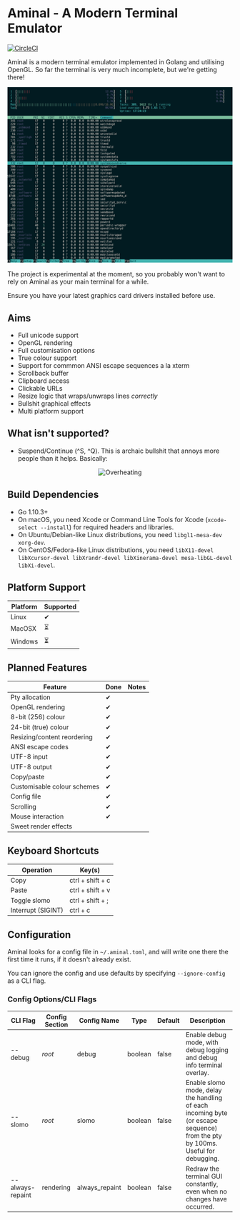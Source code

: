 # Aminal - A Modern Terminal Emulator

[![CircleCI](https://circleci.com/gh/liamg/aminal/tree/master.svg?style=svg)](https://circleci.com/gh/liamg/aminal/tree/master)

Aminal is a modern terminal emulator implemented in Golang and utilising OpenGL. So far the terminal is very much incomplete, but we're getting there!

![Example screenshot](demo.gif)

The project is experimental at the moment, so you probably won't want to rely on Aminal as your main terminal for a while.

Ensure you have your latest graphics card drivers installed before use.

## Aims

- Full unicode support
- OpenGL rendering
- Full customisation options
- True colour support
- Support for commmon ANSI escape sequences a la xterm
- Scrollback buffer
- Clipboard access
- Clickable URLs
- Resize logic that wraps/unwraps lines _correctly_
- Bullshit graphical effects
- Multi platform support

## What isn't supported?

- Suspend/Continue (\^S, \^Q). This is archaic bullshit that annoys more people than it helps. Basically:

<p align="center">
<img alt="Overheating" src="https://imgs.xkcd.com/comics/workflow.png"/>
</p>

## Build Dependencies

- Go 1.10.3+
- On macOS, you need Xcode or Command Line Tools for Xcode (`xcode-select --install`) for required headers and libraries.
- On Ubuntu/Debian-like Linux distributions, you need `libgl1-mesa-dev xorg-dev`.
- On CentOS/Fedora-like Linux distributions, you need `libX11-devel libXcursor-devel libXrandr-devel libXinerama-devel mesa-libGL-devel libXi-devel`.

## Platform Support

| Platform | Supported |
| -------- | --------- |
| Linux    | ✔         |
| MacOSX   | ⏳        |
| Windows  | ⏳        |

## Planned Features

| Feature                     | Done | Notes |
|-----------------------------|------|-------|
| Pty allocation              | ✔    | 
| OpenGL rendering            | ✔    |
| 8-bit (256) colour          | ✔    |
| 24-bit (true) colour        | ✔    |
| Resizing/content reordering | ✔    | 
| ANSI escape codes           | ✔    | 
| UTF-8 input                 | ✔    | 
| UTF-8 output                | ✔    | 
| Copy/paste                  | ✔    | 
| Customisable colour schemes | ✔    | 
| Config file                 | ✔    |
| Scrolling                   | ✔    | 
| Mouse interaction           | ✔    | 
| Sweet render effects        |      | 

## Keyboard Shortcuts

| Operation          | Key(s)           |
| ------------------ | ---------------- |
| Copy               | ctrl + shift + c |
| Paste              | ctrl + shift + v |
| Toggle slomo       | ctrl + shift + ; |
| Interrupt (SIGINT) | ctrl + c         |

## Configuration

Aminal looks for a config file in `~/.aminal.toml`, and will write one there the first time it runs, if it doesn't already exist.

You can ignore the config and use defaults by specifying `--ignore-config` as a CLI flag.

### Config Options/CLI Flags

| CLI Flag         | Config Section | Config Name    | Type    | Default | Description                                                                                                                   |
| ---------------- | -------------- | -------------- | ------- | ------- | ----------------------------------------------------------------------------------------------------------------------------- |
| --debug          | _root_         | debug          | boolean | false   | Enable debug mode, with debug logging and debug info terminal overlay.                                                        |
| --slomo          | _root_         | slomo          | boolean | false   | Enable slomo mode, delay the handling of each incoming byte (or escape sequence) from the pty by 100ms. Useful for debugging. |
| --always-repaint | rendering      | always_repaint | boolean | false   | Redraw the terminal GUI constantly, even when no changes have occurred.                                                       |
